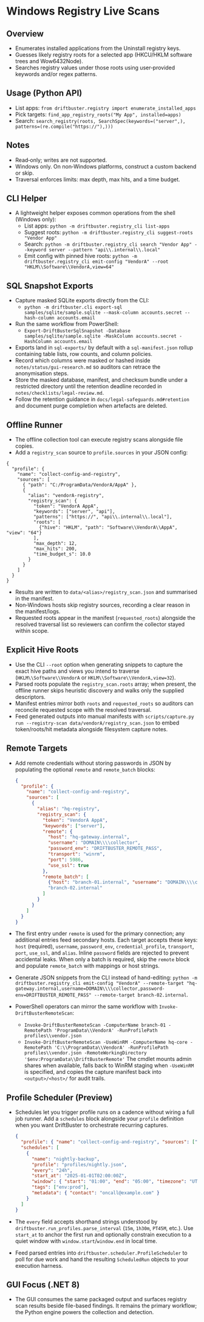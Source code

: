 Windows Registry Live Scans
===========================

Overview
--------
- Enumerates installed applications from the Uninstall registry keys.
- Guesses likely registry roots for a selected app (HKCU/HKLM software trees and Wow6432Node).
- Searches registry values under those roots using user‑provided keywords and/or regex patterns.

Usage (Python API)
------------------
- List apps: `from driftbuster.registry import enumerate_installed_apps`
- Pick targets: `find_app_registry_roots("My App", installed=apps)`
- Search: `search_registry(roots, SearchSpec(keywords=("server",), patterns=(re.compile("https://"),)))`

Notes
-----
- Read‑only; writes are not supported.
- Windows only. On non‑Windows platforms, construct a custom backend or skip.
- Traversal enforces limits: max depth, max hits, and a time budget.

CLI Helper
----------
- A lightweight helper exposes common operations from the shell (Windows only):
  - List apps: `python -m driftbuster.registry_cli list-apps`
  - Suggest roots: `python -m driftbuster.registry_cli suggest-roots "Vendor App"`
  - Search: `python -m driftbuster.registry_cli search "Vendor App" --keyword server --pattern "api\\.internal\\.local"`
  - Emit config with pinned hive roots: `python -m driftbuster.registry_cli emit-config "VendorA" --root "HKLM\\Software\\VendorA,view=64"`

SQL Snapshot Exports
--------------------
- Capture masked SQLite exports directly from the CLI:
  - `python -m driftbuster.cli export-sql samples/sqlite/sample.sqlite --mask-column accounts.secret --hash-column accounts.email`
- Run the same workflow from PowerShell:
  - `Export-DriftBusterSqlSnapshot -Database samples/sqlite/sample.sqlite -MaskColumn accounts.secret -HashColumn accounts.email`
- Exports land in `sql-exports/` by default with a `sql-manifest.json` rollup containing table lists, row counts, and column policies.
- Record which columns were masked or hashed inside `notes/status/gui-research.md` so auditors can retrace the anonymisation steps.
- Store the masked database, manifest, and checksum bundle under a restricted directory until the retention deadline recorded in `notes/checklists/legal-review.md`.
- Follow the retention guidance in `docs/legal-safeguards.md#retention` and document purge completion when artefacts are deleted.

Offline Runner
--------------
- The offline collection tool can execute registry scans alongside file copies.
- Add a `registry_scan` source to `profile.sources` in your JSON config:

```
{
  "profile": {
    "name": "collect-config-and-registry",
    "sources": [
      { "path": "C:/ProgramData/VendorA/AppA" },
      {
        "alias": "vendorA-registry",
        "registry_scan": {
          "token": "VendorA AppA",
          "keywords": ["server", "api"],
          "patterns": ["https://", "api\\.internal\\.local"],
          "roots": [
            {"hive": "HKLM", "path": "Software\\VendorA\\AppA", "view": "64"}
          ],
          "max_depth": 12,
          "max_hits": 200,
          "time_budget_s": 10.0
        }
      }
    ]
  }
}
```

- Results are written to `data/<alias>/registry_scan.json` and summarised in the manifest.
- Non‑Windows hosts skip registry sources, recording a clear reason in the manifest/logs.
- Requested roots appear in the manifest (`requested_roots`) alongside the resolved traversal list so reviewers can confirm the collector stayed within scope.

Explicit Hive Roots
-------------------
- Use the CLI `--root` option when generating snippets to capture the exact hive paths and views you intend to traverse (`HKLM\\Software\\VendorA` or `HKLM\\Software\\VendorA,view=32`).
- Parsed roots populate the `registry_scan.roots` array; when present, the offline runner skips heuristic discovery and walks only the supplied descriptors.
- Manifest entries mirror both `roots` and `requested_roots` so auditors can reconcile requested scope with the resolved traversal.
- Feed generated outputs into manual manifests with `scripts/capture.py run --registry-scan data/vendorA/registry_scan.json` to embed token/roots/hit metadata alongside filesystem capture notes.

Remote Targets
--------------
- Add remote credentials without storing passwords in JSON by populating the
  optional `remote` and `remote_batch` blocks:

  ```json
  {
    "profile": {
      "name": "collect-config-and-registry",
      "sources": [
        {
          "alias": "hq-registry",
          "registry_scan": {
            "token": "VendorA AppA",
            "keywords": ["server"],
            "remote": {
              "host": "hq-gateway.internal",
              "username": "DOMAIN\\\\collector",
              "password_env": "DRIFTBUSTER_REMOTE_PASS",
              "transport": "winrm",
              "port": 5986,
              "use_ssl": true
            },
            "remote_batch": [
              {"host": "branch-01.internal", "username": "DOMAIN\\\\collector"},
              "branch-02.internal"
            ]
          }
        }
      ]
    }
  }
  ```

- The first entry under `remote` is used for the primary connection; any
  additional entries feed secondary hosts. Each target accepts these keys:
  `host` (required), `username`, `password_env`, `credential_profile`,
  `transport`, `port`, `use_ssl`, and `alias`. Inline `password` fields are
  rejected to prevent accidental leaks. When only a batch is required, skip the
  `remote` block and populate `remote_batch` with mappings or host strings.
- Generate JSON snippets from the CLI instead of hand-editing:
  `python -m driftbuster.registry_cli emit-config "VendorA" --remote-target "hq-gateway.internal,username=DOMAIN\\\\collector,password-env=DRIFTBUSTER_REMOTE_PASS" --remote-target branch-02.internal`.
- PowerShell operators can mirror the same workflow with `Invoke-DriftBusterRemoteScan`:
  - `Invoke-DriftBusterRemoteScan -ComputerName branch-01 -RemotePath 'ProgramData\\VendorA' -RunProfilePath profiles\\vendor.json`
  - `Invoke-DriftBusterRemoteScan -UseWinRM -ComputerName hq-core -RemotePath 'C:\\ProgramData\\VendorA' -RunProfilePath profiles\\vendor.json -RemoteWorkingDirectory '$env:ProgramData\\DriftBusterRemote'`
  The cmdlet mounts admin shares when available, falls back to WinRM staging when `-UseWinRM` is specified, and copies the capture manifest back into `<output>/<host>/` for audit trails.

Profile Scheduler (Preview)
---------------------------
- Schedules let you trigger profile runs on a cadence without wiring a full job
  runner. Add a `schedules` block alongside your `profile` definition when you
  want DriftBuster to orchestrate recurring captures.

  ```json
  {
    "profile": { "name": "collect-config-and-registry", "sources": ["C:/App"] },
    "schedules": [
      {
        "name": "nightly-backup",
        "profile": "profiles/nightly.json",
        "every": "24h",
        "start_at": "2025-01-01T02:00:00Z",
        "window": { "start": "01:00", "end": "05:00", "timezone": "UTC" },
        "tags": ["env:prod"],
        "metadata": { "contact": "oncall@example.com" }
      }
    ]
  }
  ```
- The `every` field accepts shorthand strings understood by
  `driftbuster.run_profiles.parse_interval` (`15m`, `1h30m`, `PT45M`, etc.). Use
  `start_at` to anchor the first run and optionally constrain execution to a
  quiet window with `window.start`/`window.end` in local time.
- Feed parsed entries into `driftbuster.scheduler.ProfileScheduler` to poll for
  due work and hand the resulting `ScheduledRun` objects to your execution
  harness.

GUI Focus (\.NET 8)
-------------------
- The GUI consumes the same packaged output and surfaces registry scan results
  beside file-based findings. It remains the primary workflow; the Python
  engine powers the collection and detection.
